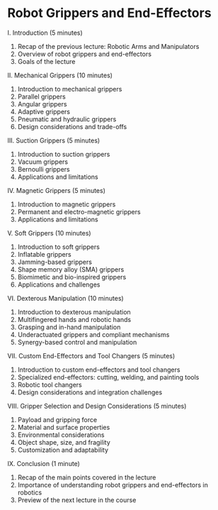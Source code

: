 # Robot Grippers and End-Effectors

I. Introduction (5 minutes)

1. Recap of the previous lecture: Robotic Arms and Manipulators
1. Overview of robot grippers and end-effectors
1. Goals of the lecture

II. Mechanical Grippers (10 minutes)

1. Introduction to mechanical grippers
1. Parallel grippers
1. Angular grippers
1. Adaptive grippers
1. Pneumatic and hydraulic grippers
1. Design considerations and trade-offs

III. Suction Grippers (5 minutes)

1. Introduction to suction grippers
1. Vacuum grippers
1. Bernoulli grippers
1. Applications and limitations

IV. Magnetic Grippers (5 minutes)

1. Introduction to magnetic grippers
1. Permanent and electro-magnetic grippers
1. Applications and limitations

V. Soft Grippers (10 minutes)

1. Introduction to soft grippers
1. Inflatable grippers
1. Jamming-based grippers
1. Shape memory alloy (SMA) grippers
1. Biomimetic and bio-inspired grippers
1. Applications and challenges

VI. Dexterous Manipulation (10 minutes)

1. Introduction to dexterous manipulation
1. Multifingered hands and robotic hands
1. Grasping and in-hand manipulation
1. Underactuated grippers and compliant mechanisms
1. Synergy-based control and manipulation

VII. Custom End-Effectors and Tool Changers (5 minutes)

1. Introduction to custom end-effectors and tool changers
1. Specialized end-effectors: cutting, welding, and painting tools
1. Robotic tool changers
1. Design considerations and integration challenges

VIII. Gripper Selection and Design Considerations (5 minutes)

1. Payload and gripping force
1. Material and surface properties
1. Environmental considerations
1. Object shape, size, and fragility
1. Customization and adaptability

IX. Conclusion (1 minute)

1. Recap of the main points covered in the lecture
1. Importance of understanding robot grippers and end-effectors in robotics
1. Preview of the next lecture in the course
